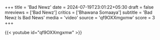 +++
title = 'Bad Newz'
date = 2024-07-19T23:01:22+05:30
draft = false
mreviews = ['Bad Newz']
critics = ['Bhawana Somaaya']
subtitle = 'Bad Newz Is Bad News'
media = 'video'
source = 'qf9OXXmgxmw'
score = 3
+++

{{< youtube id="qf9OXXmgxmw" >}}
